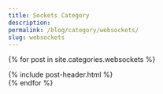 ```yaml
---
title: Sockets Category
description: 
permalink: /blog/category/websockets/
slug: websockets
---
```


{% for post in site.categories.websockets %}
<article class="post">
{% include post-header.html %}
</article>
{% endfor %}
